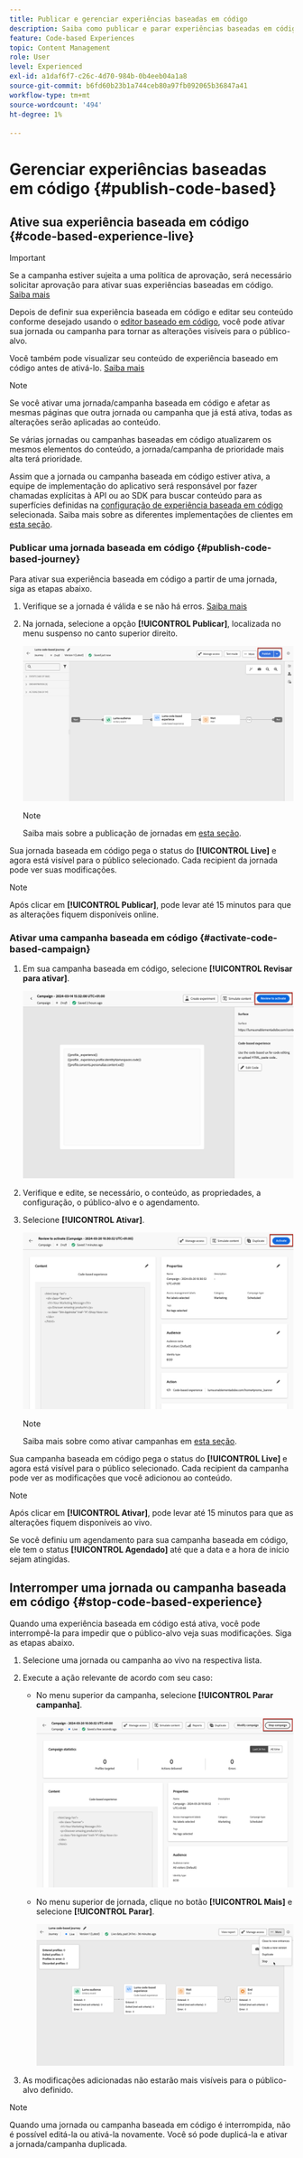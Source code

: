 ```yaml
---
title: Publicar e gerenciar experiências baseadas em código
description: Saiba como publicar e parar experiências baseadas em código no Journey Optimizer
feature: Code-based Experiences
topic: Content Management
role: User
level: Experienced
exl-id: a1daf6f7-c26c-4d70-984b-0b4eeb04a1a8
source-git-commit: b6fd60b23b1a744ceb80a97fb092065b36847a41
workflow-type: tm+mt
source-wordcount: '494'
ht-degree: 1%

---
```


# Gerenciar experiências baseadas em código {#publish-code-based}

## Ative sua experiência baseada em código {#code-based-experience-live}

>[!IMPORTANT]
>
> Se a campanha estiver sujeita a uma política de aprovação, será necessário solicitar aprovação para ativar suas experiências baseadas em código. [Saiba mais](../test-approve/gs-approval.md)

Depois de definir sua experiência baseada em código e editar seu conteúdo conforme desejado usando o [editor baseado em código](create-code-based.md#edit-code), você pode ativar sua jornada ou campanha para tornar as alterações visíveis para o público-alvo.

Você também pode visualizar seu conteúdo de experiência baseado em código antes de ativá-lo. [Saiba mais](test-code-based.md)

>[!NOTE]
>
>Se você ativar uma jornada/campanha baseada em código e afetar as mesmas páginas que outra jornada ou campanha que já está ativa, todas as alterações serão aplicadas ao conteúdo.
>
>Se várias jornadas ou campanhas baseadas em código atualizarem os mesmos elementos do conteúdo, a jornada/campanha de prioridade mais alta terá prioridade.

Assim que a jornada ou campanha baseada em código estiver ativa, a equipe de implementação do aplicativo será responsável por fazer chamadas explícitas à API ou ao SDK para buscar conteúdo para as superfícies definidas na [configuração de experiência baseada em código](code-based-configuration.md) selecionada. Saiba mais sobre as diferentes implementações de clientes em [esta seção](code-based-implementation-samples.md).

### Publicar uma jornada baseada em código {#publish-code-based-journey}

Para ativar sua experiência baseada em código a partir de uma jornada, siga as etapas abaixo.

1. Verifique se a jornada é válida e se não há erros. [Saiba mais](../building-journeys/troubleshooting.md#checking-for-errors-before-testing)

1. Na jornada, selecione a opção **[!UICONTROL Publicar]**, localizada no menu suspenso no canto superior direito.

   ![](assets/code-based-journey-publish.png)

   >[!NOTE]
   >
   >Saiba mais sobre a publicação de jornadas em [esta seção](../building-journeys/publishing-the-journey.md).

Sua jornada baseada em código pega o status do **[!UICONTROL Live]** e agora está visível para o público selecionado. Cada recipient da jornada pode ver suas modificações.

>[!NOTE]
>
>Após clicar em **[!UICONTROL Publicar]**, pode levar até 15 minutos para que as alterações fiquem disponíveis online.

### Ativar uma campanha baseada em código {#activate-code-based-campaign}

1. Em sua campanha baseada em código, selecione **[!UICONTROL Revisar para ativar]**.

   ![](assets/code-based-campaign-review.png)

1. Verifique e edite, se necessário, o conteúdo, as propriedades, a configuração, o público-alvo e o agendamento.

1. Selecione **[!UICONTROL Ativar]**.

   ![](assets/code-based-campaign-activate.png)

   >[!NOTE]
   >
   >Saiba mais sobre como ativar campanhas em [esta seção](../campaigns/review-activate-campaign.md).

Sua campanha baseada em código pega o status do **[!UICONTROL Live]** e agora está visível para o público selecionado. Cada recipient da campanha pode ver as modificações que você adicionou ao conteúdo.

>[!NOTE]
>
>Após clicar em **[!UICONTROL Ativar]**, pode levar até 15 minutos para que as alterações fiquem disponíveis ao vivo.
>
>Se você definiu um agendamento para sua campanha baseada em código, ele tem o status **[!UICONTROL Agendado]** até que a data e a hora de início sejam atingidas.

## Interromper uma jornada ou campanha baseada em código {#stop-code-based-experience}

Quando uma experiência baseada em código está ativa, você pode interrompê-la para impedir que o público-alvo veja suas modificações. Siga as etapas abaixo.

1. Selecione uma jornada ou campanha ao vivo na respectiva lista.

1. Execute a ação relevante de acordo com seu caso:

   * No menu superior da campanha, selecione **[!UICONTROL Parar campanha]**.

     ![](assets/code-based-campaign-stop.png)

   * No menu superior de jornada, clique no botão **[!UICONTROL Mais]** e selecione **[!UICONTROL Parar]**.

     ![](assets/code-based-journey-stop.png)

1. As modificações adicionadas não estarão mais visíveis para o público-alvo definido.

>[!NOTE]
>
>Quando uma jornada ou campanha baseada em código é interrompida, não é possível editá-la ou ativá-la novamente. Você só pode duplicá-la e ativar a jornada/campanha duplicada.

<!--Reporting TBC

## Check the code-based experience reports {#check-code-based-reports}

Once your code-based experience is live, you can check the **[!UICONTROL Code-based]** tab of the  [Journey report](../reports/journey-global-report-cja.md#web-cja) and [Campaign report](../reports/campaign-global-report-cja.md#web) to compare elements such as the number of experiences delivered to your audience, and the number of engagements with your content.-->

<!--## Code-based reports

You can access code-based journey or campaign reports from the summary screen.

Global reports display events that occurred at least two hours ago and cover events over a selected time period. In comparison, Live reports focus on events that took place within the past 24 hours, with a minimum time interval of two minutes from the event occurrence.

### Code-based live report {#live-report-code-based}

From your campaign **[!UICONTROL Live report]**, the **[!UICONTROL Code-based experience]** tab details the main information relative to your apps or web pages. [Learn more about live report](../reports/campaign-live-report.md)

+++Learn more about the different metrics and widgets available for the Code-based experience report.

The **[!UICONTROL Code-based experience performance]** KPIs detail the main information relative to your visitors' engagement with your code-based experiences, such as:

* **[!UICONTROL Impressions]**: total number of experiences delivered to all users.

* **[!UICONTROL Interactions]**:  total number of engagements with your app/page. This includes any actions taken by the users, such as clicks or any other interactions.

The **[!UICONTROL Code-based experience summary]** graph shows the evolution of your experiences (impressions, unique impressions and interactions) for the last 24 hours.

TBC: The **[!UICONTROL Interactions by element]** table details the main information relative to your visitors' engagement with the various elements on your app/pages.
+++

### Code-based global report {#global-report-code-based}

Code-based campaign global report can be accessed directly from your journey or campaign with the **[!UICONTROL View report]** button. [Learn more about global report](../reports/campaign-global-report-cja.md)

From your Campaign **[!UICONTROL Global report]**, the **[!UICONTROL Code-based experience]** tab details the main information relative to your apps or web pages.

![](assets/code-based-campaign-global-report.png)

Add image TBC

+++Learn more about the different metrics and widgets available for the Code-based experience report.

The **[!UICONTROL Code-based experience performance]** KPIs detail the main information relative to your visitors' engagement with your experiences, such as:

* **[!UICONTROL Unique impressions]**: number of unique users to whom the experience was delivered.

* **[!UICONTROL Impressions]**: total number of experiences delivered to all users.

* **[!UICONTROL Interactions]**: percentage of engagements with your app/page. This includes any actions taken by the users, such as clicks or any other interactions.

The **[!UICONTROL Code-based experience summary]** graph shows the evolution of your experiences (unique impressions, impressions and interactions) for the concerned period.

TBC: The **[!UICONTROL Interactions by element]** table details the main information relative to your visitors' engagement with the various elements on your apps/pages.
+++

-->
